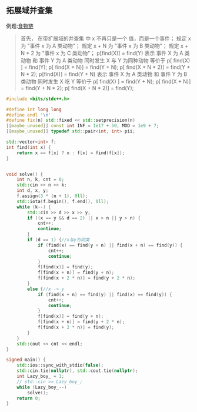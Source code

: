 ## 拓展域并查集
例题:[食物链](https://hydro.ac/d/CUIT_DSA/p/P2024)
>	首先， 在带扩展域的并查集 中 x 不再只是一个 值，而是一个事件； 
	规定    x       为 "事件 x 为 A 类动物"；
	规定  x + N     为 "事件 x 为 B 类动物"；
	规定 x + N * 2  为 "事件 x 为 C 类动物"；
	p[find(X)] = find(Y) 表示 
	        事件 X 为 A 类动物 和 事件 Y 为 A 类动物 同时发生
	X 与 Y 为同种动物 等价于 
	        p[ find(X) ] = find(Y);
	        p[ find(X + N)] = find(Y + N);
	        p[ find(X + N * 2)] = find(Y + N * 2);
	p[find(X)] = find(Y + N) 表示
	        事件 X 为 A 类动物 和 事件 Y 为 B 类动物 同时发生
	X 吃 Y 等价于
	        p[ find(X) ] = find(Y + N);
	        p[ find(X + N)] = find(Y + N * 2);
	        p[ find(X + N * 2)] = find(Y);

```cpp
#include <bits/stdc++.h>

#define int long long
#define endl '\n'
#define fix(n) std::fixed << std::setprecision(n)
[[maybe_unused]] const int INF = 1e17 + 50, MOD = 1e9 + 7;
[[maybe_unused]] typedef std::pair<int, int> pii;

std::vector<int> f;
int find(int x) {
	return x == f[x] ? x : f[x] = find(f[x]);
}


void solve() {
	int n, k, cnt = 0;
	std::cin >> n >> k;
	int d, x, y;
	f.assign(3 * (n + 1), 0ll);
	std::iota(f.begin(), f.end(), 0ll);
	while (k--) {
		std::cin >> d >> x >> y;
		if ((x == y && d == 2) || x > n || y > n) {
			cnt++;
			continue;
		}
		if (d == 1) {//x与y为同类
			if (find(x) == find(y + n) || find(x + n) == find(y)) {
				cnt++;
				continue;
			}
			f[find(x)] = find(y);
			f[find(x + n)] = find(y + n);
			f[find(x + 2 * n)] = find(y + 2 * n);
		}
		else {//x -> y
			if (find(x + n) == find(y) || find(x) == find(y)) {
				cnt++;
				continue;
			}
			f[find(x)] = find(y + n);
			f[find(x + n)] = find(y + 2 * n);
			f[find(x + 2 * n)] = find(y);
		}
	}
	std::cout << cnt << endl;
}

signed main() {
	std::ios::sync_with_stdio(false);
	std::cin.tie(nullptr), std::cout.tie(nullptr);
	int Lazy_boy_ = 1;
	// std::cin >> Lazy_boy_;
	while (Lazy_boy_--)
		solve();
	return 0;
}
```
